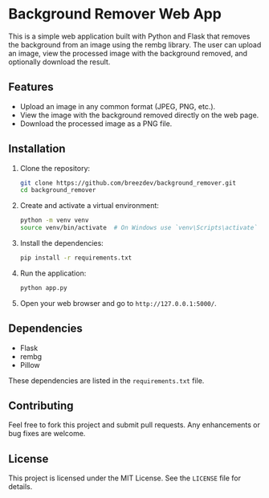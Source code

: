 # Background Remover Web App

This is a simple web application built with Python and Flask that removes the background from an image using the rembg library. The user can upload an image, view the processed image with the background removed, and optionally download the result.

## Features

- Upload an image in any common format (JPEG, PNG, etc.).
- View the image with the background removed directly on the web page.
- Download the processed image as a PNG file.

## Installation

1. Clone the repository:

    ```bash
    git clone https://github.com/breezdev/background_remover.git
    cd background_remover
    ```

2. Create and activate a virtual environment:

    ```bash
    python -m venv venv
    source venv/bin/activate  # On Windows use `venv\Scripts\activate`
    ```

3. Install the dependencies:

    ```bash
    pip install -r requirements.txt
    ```

4. Run the application:

    ```bash
    python app.py
    ```

5. Open your web browser and go to `http://127.0.0.1:5000/`.

## Dependencies

- Flask
- rembg
- Pillow

These dependencies are listed in the `requirements.txt` file.

## Contributing

Feel free to fork this project and submit pull requests. Any enhancements or bug fixes are welcome.

## License

This project is licensed under the MIT License. See the `LICENSE` file for details.
